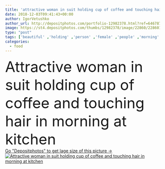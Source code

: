 ```yaml
---
title: 'attractive woman in suit holding cup of coffee and touching hair in morning at kitchen'
date: 2018-12-03T09:41:43+00:00
author: IgorVetushko
author_url: http://depositphotos.com/portfolio-12982378.html?ref=64678756
image: https://st4.depositphotos.com/thumbs/12982378/image/22860/228601908/api_thumb_450.jpg?forcejpeg=true
type: "post"
tags: ['beautiful' ,'holding' ,'person' ,'female' ,'people' ,'morning' ,'caucasian' ,'hair' ,'kitchen' ,'tea' ,'cup' ,'fruit' ,'tasty' ,'delicious' ,'appetizing' ,'meal' ,'breakfast' ,'coffee' ,'drink' ,'ripe' ,'nutrition' ,'vegetarian' ,'suit' ,'home' ,'beverage' ,'woman' ,'indoors' ,'touching' ,'vitamins' ,'attractive' ,'apartment' ,'oranges' ,'weekday' ,'unprocessed' ,'Healthy Eating' ,'young adult' ,'formal wear' ,'organic food' ]
categories: 
  - food
---
```

<div aling="center">
            <font size="60"> Attractive woman in suit holding cup of coffee and touching hair in morning at kitchen</font>   
</div>
<div>
    <a href='https://depositphotos.com/228601908/stock-photo-attractive-woman-suit-holding-cup.html?ref=64678756' target=_blank > Go "Depositphotos" to get lage size of this picture ->
        <img href='https://depositphotos.com/228601908/stock-photo-attractive-woman-suit-holding-cup.html?ref=64678756' src='https://st4.depositphotos.com/12982378/22860/i/950/depositphotos_228601908-stock-photo-attractive-woman-suit-holding-cup.jpg?forcejpeg=true' alt='Attractive woman in suit holding cup of coffee and touching hair in morning at kitchen' >
    </a>
</div>
